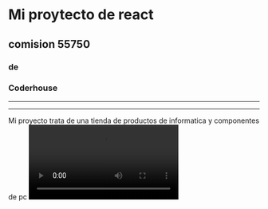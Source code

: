 # Mi proytecto de react
## comision  55750
### de 
### Coderhouse
---
---
Mi proyecto trata de una tienda de productos de informatica y componentes de pc
![Gif](/src/2023-10-05%2019-02-23.mkv)